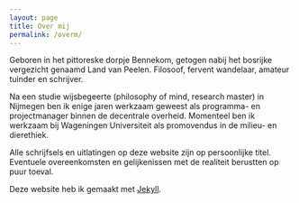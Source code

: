```yaml
---
layout: page
title: Over mij
permalink: /overm/
---
```

Geboren in het pittoreske dorpje Bennekom, getogen nabij het bosrijke vergezicht genaamd Land van Peelen. Filosoof, fervent wandelaar, amateur tuinder en schrijver.

Na een studie wijsbegeerte (philosophy of mind, research master) in Nijmegen ben ik enige jaren werkzaam geweest als programma- en projectmanager binnen de decentrale overheid. Momenteel ben ik werkzaam bij Wageningen Universiteit als promovendus in de milieu- en dierethiek. 

Alle schrijfsels en uitlatingen op deze website zijn op persoonlijke titel. Eventuele overeenkomsten en gelijkenissen met de realiteit berustten op puur toeval.

Deze website heb ik gemaakt met [Jekyll](https://jekyllrb.com/).
